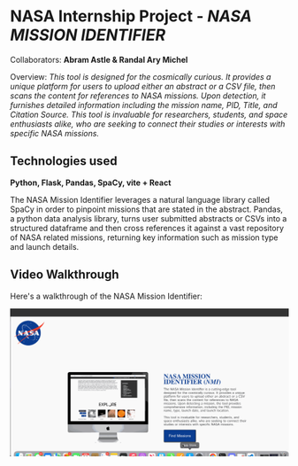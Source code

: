 # NASA Internship Project - *NASA MISSION IDENTIFIER*

Collaborators: **Abram Astle & Randal Ary Michel**

Overview: *This tool is designed for the cosmically curious. It provides a unique platform for users to upload either an abstract or a CSV file, then scans the content for references to NASA missions. Upon detection, it furnishes detailed information including the mission name, PID, Title, and Citation Source.
This tool is invaluable for researchers, students, and space enthusiasts alike, who are seeking to connect their studies or interests with specific NASA missions.*

## Technologies used

**Python, Flask, Pandas, SpaCy, vite + React**

The NASA Mission Identifier leverages a natural language library called SpaCy in order to pinpoint missions that are stated in the abstract. Pandas, a python data analysis library, turns user submitted abstracts or CSVs into a structured dataframe and then cross references it against a vast repository of NASA related missions, returning key information such as mission type and launch details.

## Video Walkthrough

Here's a walkthrough of the NASA Mission Identifier:

<img src='https://github.com/c-a-s-t-l-e/nasa-mission-identity/blob/main/new_nmi.gif' />


